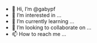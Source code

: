 - 👋 Hi, I’m @gabypf
- 👀 I’m interested in ...
- 🌱 I’m currently learning ...
- 💞️ I’m looking to collaborate on ...
- 📫 How to reach me ...

<!---
gabypf/gabypf is a ✨ special ✨ repository because its `README.md` (this file) appears on your GitHub profile.
You can click the Preview link to take a look at your changes.
--->
